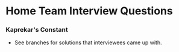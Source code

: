 # Home Team Interview Questions

### Kaprekar's Constant

* See branches for solutions that interviewees came up with.